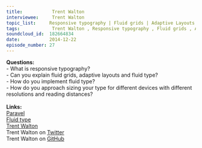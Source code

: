 ```yaml
--- 
title:           Trent Walton 
interviewee:     Trent Walton 
topic_list:     Responsive typography | Fluid grids | Adaptive Layouts | Fluid type | Sizing type
tags:            Trent Walton , Responsive typography , Fluid grids , Adaptive Layouts , Fluid type , Sizing type
soundcloud_id:  182664834
date:           2014-12-22
episode_number: 27
---
```


<p class="show_notes_display"><b>Questions:</b><br>- What is responsive typography?<br>- Can you explain fluid grids, adaptive layouts and fluid type?<br>- How do you implement fluid type?<br>- How do you approach sizing your type for different devices with different resolutions and reading distances?<br><br><b>Links:<br></b><a rel="nofollow" target="_blank" href="http://paravelinc.com/">Paravel</a><br><a rel="nofollow" target="_blank" href="http://trentwalton.com/2012/06/19/fluid-type/">Fluid type</a><br><a rel="nofollow" target="_blank" href="http://trentwalton.com/">Trent Walton</a><br>Trent Walton on <a rel="nofollow" target="_blank" href="https://twitter.com/trentwalton">Twitter</a><br>Trent Walton on <a rel="nofollow" target="_blank" href="https://github.com/TrentWalton">GitHub</a><br></p>
